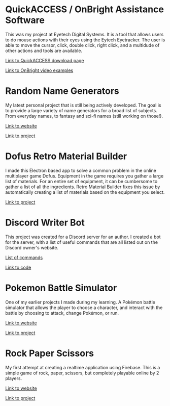 # QuickACCESS / OnBright Assistance Software
This was my project at Eyetech Digital Systems. It is a tool that allows users to do mouse actions with their eyes using the Eytech Eyetracker. The user is able to move the cursor, click, double click, right click, and a multidude of other actions and tools are available. 

[Link to QuickACCESS download page](https://eyetechds.com/developer-corner/quickaccess-software/)

[Link to OnBright video examples](https://www.youtube.com/channel/UCprv-j_Q-qxdrTyMn5YBdiQ)

# Random Name Generators
My latest personal project that is still being actively developed. The goal is to provide a large variety of name generators for a broad list of subjects. From everyday names, to fantasy and sci-fi names (still working on those!).

[Link to website](http://www.random-name-generators.com)

[Link to project](https://github.com/Cdplourde/random-name-generators)

# Dofus Retro Material Builder
I made this Electron based app to solve a common problem in the online multiplayer game Dofus. Equipment in the game requires you gather a large list of materials. For an entire set of equipment, it can be cumbersome to gather a list of all the ingredients. Retro Material Builder fixes this issue by automatically creating a list of materials based on the equipment you select. 

[Link to project](https://github.com/Cdplourde/Dofus-Retro-Material-Builder)

# Discord Writer Bot
This project was created for a Discord server for an author. I created a bot for the server, with a list of useful commands that are all listed out on the Discord owner's website.

[List of commands](http://thecharactercomma.com/writer-bot-for-discord/)

[Link to code](https://github.com/Cdplourde/discord-writer-bot)

# Pokemon Battle Simulator
One of my earlier projects I made during my learning. A Pokémon battle simulator that allows the player to choose a character, and interact with the battle by choosing to attack, change Pokémon, or run.

[Link to website](https://cdplourde.github.io/Poke-BattleSim/)

[Link to project](https://github.com/Cdplourde/Poke-BattleSim)

# Rock Paper Scissors 
My first attempt at creating a realtime application using Firebase. This is a simple game of rock, paper, scissors, but completely playable online by 2 players. 

[Link to website](https://cdplourde.github.io/RPS-Multiplayer/)

[Link to project](https://github.com/Cdplourde/RPS-Multiplayer)

